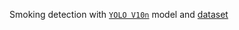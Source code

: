 Smoking detection with [`YOLO V10n`](https://github.com/THU-MIG/yolov10) model and [dataset](https://universe.roboflow.com/cigarette-detector/cigarettes-reality-2)

